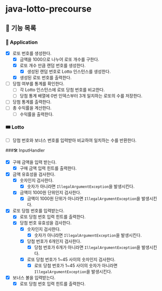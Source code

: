# java-lotto-precourse

## 🚀 기능 목록

### 🎰 Application

- [x] 로또 번호를 생성한다.
  - [x] 금액을 1000으로 나누어 로또 개수를 구한다.
  - [x] 로또 개수 만큼 랜덤 번호를 생성한다.
    - [x] 생성된 랜덤 번호로 Lotto 인스턴스를 생성한다.
  - [x] 생성된 로또 번호를 출력한다.
- [ ] 당첨 여부를 통계를 확인한다.
  - [ ] 각 Lotto 인스턴스에 로또 당첨 번호를 비교한다.
  - [ ] 당첨 통계 배열에 0번 인덱스부터 3개 일치하는 로또의 수를 저장한다.
- [ ] 당첨 통계를 출력한다.
- [ ] 총 수익률을 계산한다.
  - [ ] 수익률을 출력한다.

### 🎟️ Lotto

- [ ] 당첨 번호와 보너스 번호를 입력받아 비교하여 일치하는 수를 반환한다.

###🛠️ InputHandler

- [x] 구매 금액을 입력 받는다.
  - [x] 구매 금액 입력 힌트를 출력한다.
- [x] 금액 유효성을 검사한다.
  - [x] 숫자인지 검사한다.
    - [x] 숫자가 아니라면 `IllegalArgumentException`을 발생시킨다.
  - [x] 금액이 1000원 단위인지 검사한다.
    - [x] 금액이 1000원 단위가 아니라면 `IllegalArgumentException`을 발생시킨다.
- [x] 로또 당첨 번호를 입력받는다.
  - [x] 로또 당첨 번호 입력 힌트를 출력한다.
  - [x] 당첨 번호 유효성을 검사한다.
    - [x] 숫자인지 검사한다.
      - [x] 숫자가 아니라면 `IllegalArgumentException`을 발생시킨다.
    - [x] 당첨 번호가 6개인지 검사한다.
      - [x] 당첨 번호가 6개가 아니라면 `IllegalArgumentException`을 발생시킨다.
    - [x] 로또 당첨 번호가 1~45 사이의 숫자인지 검사한다.
      - [x] 로또 당첨 번호가 1~45 사이의 숫자가 아니라면 `IllegalArgumentException`을 발생시킨다.
- [x] 보너스 볼을 입력받는다.
  - [x] 로또 당첨 번호 입력 힌트를 출력한다.
